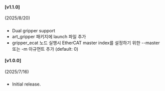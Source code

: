 #### [v1.1.0]
(2025/8/20)
##### 
- Dual gripper support
- art_gripper 패키지에 launch 파일 추가
- gripper_ecat 노드 실행시 EtherCAT master index를 설정하기 위한 --master 또는 -m 아규먼트 추가 (default: 0)

#### [v1.0.0]
(2025/7/16)
##### 
- Initial release.
  